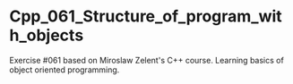 # Cpp_061_Structure_of_program_with_objects
Exercise #061 based on Miroslaw Zelent's C++ course.
Learning basics of object oriented programming.
